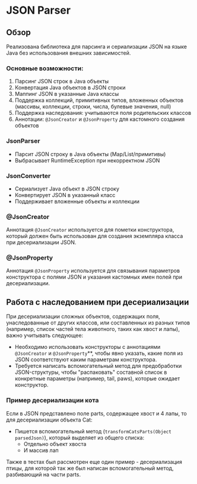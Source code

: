 # JSON Parser
## Обзор
Реализована библиотека для парсинга и сериализации JSON на языке Java без использования внешних зависимостей. 

### Основные возможности:
1. Парсинг JSON строк в Java объекты
2. Конвертация Java объектов в JSON строки
3. Маппинг JSON в указанные Java классы
4. Поддержка коллекций, примитивных типов, вложенных объектов (массивы, коллекции, строки, числа, булевые значения, null)
5. Поддержка наследования: учитываются поля родительских классов
6. Аннотации: `@JsonCreator` и `@JsonProperty` для кастомного создания объектов

### JsonParser
- Парсит JSON строку в Java объекты (Map/List/примитивы)
- Выбрасывает RuntimeException при некорректном JSON

### JsonConverter
- Сериализует Java объект в JSON строку
- Конвертирует JSON в указанный класс
- Поддерживает вложенные объекты и коллекции

### @JsonCreator
Аннотация `@JsonCreator` используется для пометки конструктора, который 
должен быть использован для создания экземпляра класса при десериализации JSON.

### @JsonProperty
Аннотация `@JsonProperty` используется для связывания параметров конструктора с полями JSON и 
указания кастомных имен полей при десериализации.

## Работа с наследованием при десериализации
При десериализации сложных объектов, содержащих поля, 
унаследованные от других классов, или составленных из разных 
типов (например, список частей тела животного, таких как 
хвост и лапы), важно учитывать следующее:

- Необходимо использовать конструкторы с аннотациями `@JsonCreator` и `@JsonProperty`**, чтобы явно указать, какие 
поля из JSON соответствуют каким параметрам конструктора.
- Требуется написать вспомогательный метод для 
предобработки JSON-структуры, чтобы "распаковать" составной
список в конкретные параметры 
(например, tail, paws), которые ожидает конструктор.

### Пример десериализации кота
Если в JSON представлено поле parts, содержащее хвост и 4 лапы, 
то для десериализации объекта Cat:
- Пишется вспомогательный метод (`transformCatsParts(Object parsedJson)`),
который выделяет из общего списка:
    - Отдельно объект хвоста
    - И массив лап  
 
Также в тестах был рассмотрен еще один пример - десериализация птицы,
для которой так же был написан вспомогательный метод, разбивающий
на части parts.


